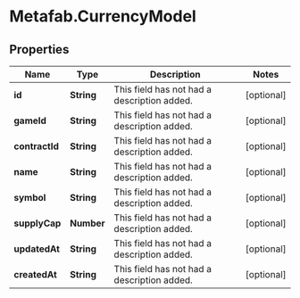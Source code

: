 # Metafab.CurrencyModel

## Properties

Name | Type | Description | Notes
------------ | ------------- | ------------- | -------------
**id** | **String** | This field has not had a description added. | [optional] 
**gameId** | **String** | This field has not had a description added. | [optional] 
**contractId** | **String** | This field has not had a description added. | [optional] 
**name** | **String** | This field has not had a description added. | [optional] 
**symbol** | **String** | This field has not had a description added. | [optional] 
**supplyCap** | **Number** | This field has not had a description added. | [optional] 
**updatedAt** | **String** | This field has not had a description added. | [optional] 
**createdAt** | **String** | This field has not had a description added. | [optional] 


